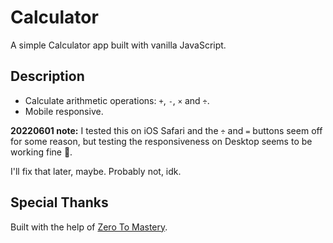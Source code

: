 # Calculator

A simple Calculator app built with vanilla JavaScript.

## Description

- Calculate arithmetic operations: `+`, `-`, `×` and `÷`.
- Mobile responsive.

**20220601 note:** I tested this on iOS Safari and the `÷` and `=` buttons seem off for some reason, but testing the responsiveness on Desktop seems to be working fine 🤔.

I'll fix that later, maybe. Probably not, idk. 

## Special Thanks

Built with the help of [Zero To Mastery](https://zerotomastery.io/courses/javascript-projects/).